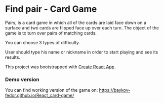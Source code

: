 # Find pair - Card Game 
Pairs, is a card game in which all of the cards are laid face down on a surface and two cards are flipped face up over each turn. The object of the game is to turn over pairs of matching cards.

You can choose 3 types of difficulty.

User should type his name or nickname in order to start playing and see its results.

This project was bootstrapped with [Create React App](https://github.com/facebook/create-react-app).

### Demo version
You can find working version of the game on: https://baykov-fedor.github.io/React_card-game/


